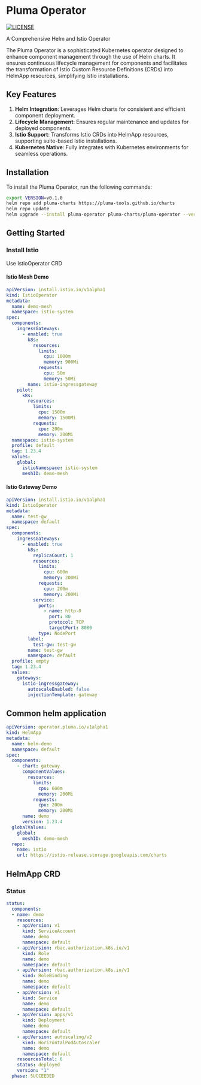 # Pluma Operator
[![LICENSE](https://img.shields.io/github/license/pluma-tools/pluma-operator.svg?style=flat-square)](/LICENSE)

A Comprehensive Helm and Istio Operator

The Pluma Operator is a sophisticated Kubernetes operator designed to enhance component management through the use of Helm charts. It ensures continuous lifecycle management for components and facilitates the transformation of Istio Custom Resource Definitions (CRDs) into HelmApp resources, simplifying Istio installations.

## Key Features

1. **Helm Integration**: Leverages Helm charts for consistent and efficient component deployment.
2. **Lifecycle Management**: Ensures regular maintenance and updates for deployed components.
3. **Istio Support**: Transforms Istio CRDs into HelmApp resources, supporting suite-based Istio installations.
4. **Kubernetes Native**: Fully integrates with Kubernetes environments for seamless operations.

## Installation

To install the Pluma Operator, run the following commands:

```bash
export VERSION=v0.1.0
helm repo add pluma-charts https://pluma-tools.github.io/charts
helm repo update
helm upgrade --install pluma-operator pluma-charts/pluma-operator --version=${VERSION} --create-namespace --namespace pluma-system
```

## Getting Started

### Install Istio

Use IstioOperator CRD

#### Istio Mesh Demo

```yaml
apiVersion: install.istio.io/v1alpha1
kind: IstioOperator
metadata:
  name: demo-mesh
  namespace: istio-system
spec:
  components:
    ingressGateways:
      - enabled: true
        k8s:
          resources:
            limits:
              cpu: 1000m
              memory: 900Mi
            requests:
              cpu: 50m
              memory: 50Mi
        name: istio-ingressgateway
    pilot:
      k8s:
        resources:
          limits:
            cpu: 1500m
            memory: 1500Mi
          requests:
            cpu: 200m
            memory: 200Mi
  namespace: istio-system
  profile: default
  tag: 1.23.4
  values:
    global:
      istioNamespace: istio-system
      meshID: demo-mesh
```

#### Istio Gateway Demo

```yaml
apiVersion: install.istio.io/v1alpha1
kind: IstioOperator
metadata:
  name: test-gw
  namespace: default
spec:
  components:
    ingressGateways:
      - enabled: true
        k8s:
          replicaCount: 1
          resources:
            limits:
              cpu: 600m
              memory: 200Mi
            requests:
              cpu: 200m
              memory: 200Mi
          service:
            ports:
              - name: http-0
                port: 80
                protocol: TCP
                targetPort: 8080
            type: NodePort
        label:
          test-gw: test-gw
        name: test-gw
        namespace: default
  profile: empty
  tag: 1.23.4
  values:
    gateways:
      istio-ingressgateway:
        autoscaleEnabled: false
        injectionTemplate: gateway
```

## Common helm application

```yaml
apiVersion: operator.pluma.io/v1alpha1
kind: HelmApp
metadata:
  name: helm-demo
  namespace: default
spec:
  components:
    - chart: gateway
      componentValues:
        resources:
          limits:
            cpu: 600m
            memory: 200Mi
          requests:
            cpu: 200m
            memory: 200Mi
      name: demo
      version: 1.23.4
  globalValues:
    global:
      meshID: demo-mesh
  repo:
    name: istio
    url: https://istio-release.storage.googleapis.com/charts    
```

## HelmApp CRD

### Status
```yaml
status:
  components:
  - name: demo
    resources:
    - apiVersion: v1
      kind: ServiceAccount
      name: demo
      namespace: default
    - apiVersion: rbac.authorization.k8s.io/v1
      kind: Role
      name: demo
      namespace: default
    - apiVersion: rbac.authorization.k8s.io/v1
      kind: RoleBinding
      name: demo
      namespace: default
    - apiVersion: v1
      kind: Service
      name: demo
      namespace: default
    - apiVersion: apps/v1
      kind: Deployment
      name: demo
      namespace: default
    - apiVersion: autoscaling/v2
      kind: HorizontalPodAutoscaler
      name: demo
      namespace: default
    resourcesTotal: 6
    status: deployed
    version: "1"
  phase: SUCCEEDED
```
